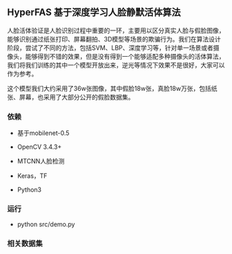 ## HyperFAS 基于深度学习人脸静默活体算法

人脸活体验证是人脸识别过程中重要的一环，主要用以区分真实人脸与假脸图像，能够识别通过纸张打印、屏幕翻拍、3D模型等场景的欺骗行为。我们在算法设计阶段，尝试了不同的方法，包括SVM、LBP、深度学习等，针对单一场景或者摄像头，能够得到不错的效果，但是没有得到一个能够适配多种摄像头的活体算法，我们将我们训练的其中一个模型开放出来，逆光等情况下效果不是很好，大家可以作为参考。

这个模型我们大约采用了36w张图像，其中假脸18w张，真脸18w万张，包括纸张、屏幕，也采用了大部分公开的假脸数据集。



### 依赖

+ 基于mobilenet-0.5

+ OpenCV 3.4.3+

+ MTCNN人脸检测

+ Keras，TF

+ Python3



### 运行


+ python src/demo.py



### 相关数据集
